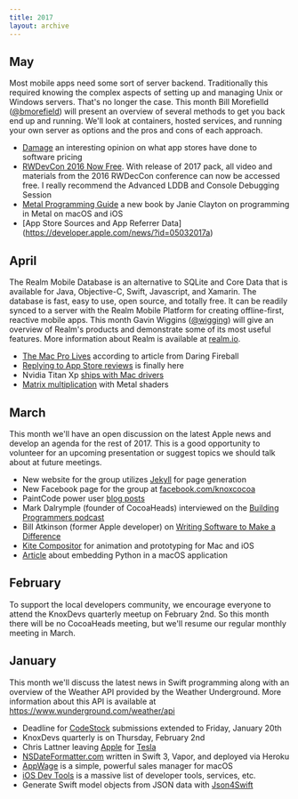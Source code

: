 ```yaml
---
title: 2017
layout: archive
---
```


## May

Most mobile apps need some sort of server backend. Traditionally this required knowing the 
complex aspects of setting up and managing Unix or Windows servers. That's no longer the case.
This month Bill Morefielld ([@bmorefield](https://twitter.com/bmorefield)) will present an
overview of several methods to get you back end up and running. We'll look at containers, hosted services,
and running your own server as options and the pros and cons of each approach.

- [Damage](http://mattgemmell.com/damage/) an interesting opinion on what app stores have done to software pricing
- [RWDevCon 2016 Now Free](https://www.raywenderlich.com/159851/rwdevcon-2016-vault-now-free). With release of 2017 pack, all video and materials from the 2016 RWDecCon conference can now be accessed free. I really recommend the Advanced LDDB and Console Debugging Session
- [Metal Programming Guide](https://www.amazon.com/gp/product/0134668944) a new book by Janie Clayton on programming in Metal on macOS and iOS
- [App Store Sources and App Referrer Data] (https://developer.apple.com/news/?id=05032017a)

## April

The Realm Mobile Database is an alternative to SQLite and Core Data that is
available for Java, Objective-C, Swift, Javascript, and Xamarin. The database
is fast, easy to use, open source, and totally free. It can be readily synced
to a server with the Realm Mobile Platform for creating offline-first, reactive
mobile apps. This month Gavin Wiggins ([@wigging](https://twitter.com/wigging))
will give an overview of Realm's products and demonstrate some of its most
useful features. More information about Realm is available at
[realm.io](https://realm.io).

- [The Mac Pro Lives](http://daringfireball.net/2017/04/the_mac_pro_lives) according to article from Daring Fireball
- [Replying to App Store reviews](https://stories.appbot.co/replying-to-app-store-reviews-is-finally-here-and-its-pretty-damn-awesome-68636c0843e6) is finally here
- Nvidia Titan Xp [ships with Mac drivers](https://blogs.nvidia.com/blog/2017/04/06/titan-xp/)
- [Matrix multiplication](http://machinethink.net/blog/mps-matrix-multiplication/) with Metal shaders

## March

This month we'll have an open discussion on the latest Apple news and develop
an agenda for the rest of 2017. This is a good opportunity to volunteer for an
upcoming presentation or suggest topics we should talk about at future
meetings.

- New website for the group utilizes [Jekyll](https://jekyllrb.com) for page generation
- New Facebook page for the group at [facebook.com/knoxcocoa](https://www.facebook.com/knoxcocoa)
- PaintCode power user [blog posts](https://www.paintcodeapp.com/news/power-user-introduction)
- Mark Dalrymple (founder of CocoaHeads) interviewed on the [Building Programmers podcast](https://building.fireside.fm/29)
- Bill Atkinson (former Apple developer) on [Writing Software to Make a Difference](https://realm.io/news/writing-software-to-make-a-difference/)
- [Kite Compositor](https://kiteapp.co) for animation and prototyping for Mac and iOS
- [Article](https://medium.com/python-pandemonium/embedding-a-python-application-in-macos-d866adfcaf94#.rv3jmbh2c) about embedding Python in a macOS application

## February

To support the local developers community, we encourage everyone to attend the
KnoxDevs quarterly meetup on February 2nd. So this month there will be no
CocoaHeads meeting, but we'll resume our regular monthly meeting in March.

## January

This month we'll discuss the latest news in Swift programming along with an
overview of the Weather API provided by the Weather Underground. More
information about this API is available at https://www.wunderground.com/weather/api

- Deadline for [CodeStock](http://www.codestock.org) submissions extended to Friday, January 20th
- KnoxDevs quarterly is on Thursday, February 2nd
- Chris Lattner leaving [Apple](https://lists.swift.org/pipermail/swift-evolution/Week-of-Mon-20170109/030063.html) for [Tesla](https://www.tesla.com/blog/welcome-chris-lattner)
- [NSDateFormatter.com](http://nsdateformatter.com) written in Swift 3, Vapor, and deployed via Heroku
- [AppWage](http://www.appwage.com) is a simple, powerful sales manager for macOS
- [iOS Dev Tools](https://iosdev.tools) is a massive list of developer tools, services, etc.
- Generate Swift model objects from JSON data with [Json4Swift](http://www.json4swift.com)


